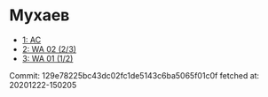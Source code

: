 # Мухаев
- [1: AC](1.md)
- [2: WA 02 (2/3)](2.md)
- [3: WA 01 (1/2)](3.md)

Commit: 129e78225bc43dc02fc1de5143c6ba5065f01c0f
 fetched at: 20201222-150205
